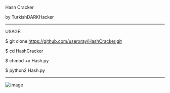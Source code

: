 Hash Cracker

by TurkishDARKHacker


_________________________________________________________________________________________


USAGE:


$ git clone https://github.com/userxray/HashCracker.git


$ cd HashCracker


$ chmod +x Hash.py


$ python2 Hash.py



_________________________________________________________________________________________





![image](https://user-images.githubusercontent.com/91960201/160287997-513f30a0-ae5c-4c03-be52-5c1345a6746a.png)
